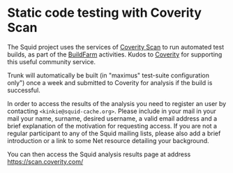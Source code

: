 ---
---
# Static code testing with Coverity Scan
The Squid project uses the services of
[Coverity Scan](https://scan.coverity.com/o/oss_success_stories)
to run automated test builds, as part of the [BuildFarm](/BuildFarm)
activities. Kudos to [Coverity](http://www.coverity.com/) for supporting
this useful community service.

Trunk will automatically be built (in "maximus" test-suite configuration
only") once a week and submitted to Coverity for analysis if the build
is successful.

In order to access the results of the analysis you need to register an
user by contacting `<kinkie@squid-cache.org>`. Please include in your
mail in your mail your name, surname, desired username, a valid email
address and a brief explanation of the motivation for requesting access.
If you are not a regular participant to any of the Squid mailing lists,
please also add a brief introduction or a link to some Net resource
detailing your background.

You can then access the Squid analysis results page at address
<https://scan.coverity.com/>
